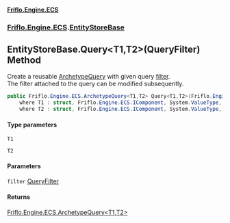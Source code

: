 #### [Friflo.Engine.ECS](index.md 'index')
### [Friflo.Engine.ECS](Friflo.Engine.ECS.md 'Friflo.Engine.ECS').[EntityStoreBase](EntityStoreBase.md 'Friflo.Engine.ECS.EntityStoreBase')

## EntityStoreBase.Query<T1,T2>(QueryFilter) Method

Create a reusable [ArchetypeQuery](ArchetypeQuery.md 'Friflo.Engine.ECS.ArchetypeQuery') with given query [filter](EntityStoreBase.Query_T1,T2_(QueryFilter).md#Friflo.Engine.ECS.EntityStoreBase.Query_T1,T2_(Friflo.Engine.ECS.QueryFilter).filter 'Friflo.Engine.ECS.EntityStoreBase.Query<T1,T2>(Friflo.Engine.ECS.QueryFilter).filter').<br/>
The filter attached to the query can be modified subsequently.

```csharp
public Friflo.Engine.ECS.ArchetypeQuery<T1,T2> Query<T1,T2>(Friflo.Engine.ECS.QueryFilter filter)
    where T1 : struct, Friflo.Engine.ECS.IComponent, System.ValueType, System.ValueType
    where T2 : struct, Friflo.Engine.ECS.IComponent, System.ValueType, System.ValueType;
```
#### Type parameters

<a name='Friflo.Engine.ECS.EntityStoreBase.Query_T1,T2_(Friflo.Engine.ECS.QueryFilter).T1'></a>

`T1`

<a name='Friflo.Engine.ECS.EntityStoreBase.Query_T1,T2_(Friflo.Engine.ECS.QueryFilter).T2'></a>

`T2`
#### Parameters

<a name='Friflo.Engine.ECS.EntityStoreBase.Query_T1,T2_(Friflo.Engine.ECS.QueryFilter).filter'></a>

`filter` [QueryFilter](QueryFilter.md 'Friflo.Engine.ECS.QueryFilter')

#### Returns
[Friflo.Engine.ECS.ArchetypeQuery&lt;](ArchetypeQuery_T1,T2_.md 'Friflo.Engine.ECS.ArchetypeQuery<T1,T2>')[T1](EntityStoreBase.Query_T1,T2_(QueryFilter).md#Friflo.Engine.ECS.EntityStoreBase.Query_T1,T2_(Friflo.Engine.ECS.QueryFilter).T1 'Friflo.Engine.ECS.EntityStoreBase.Query<T1,T2>(Friflo.Engine.ECS.QueryFilter).T1')[,](ArchetypeQuery_T1,T2_.md 'Friflo.Engine.ECS.ArchetypeQuery<T1,T2>')[T2](EntityStoreBase.Query_T1,T2_(QueryFilter).md#Friflo.Engine.ECS.EntityStoreBase.Query_T1,T2_(Friflo.Engine.ECS.QueryFilter).T2 'Friflo.Engine.ECS.EntityStoreBase.Query<T1,T2>(Friflo.Engine.ECS.QueryFilter).T2')[&gt;](ArchetypeQuery_T1,T2_.md 'Friflo.Engine.ECS.ArchetypeQuery<T1,T2>')